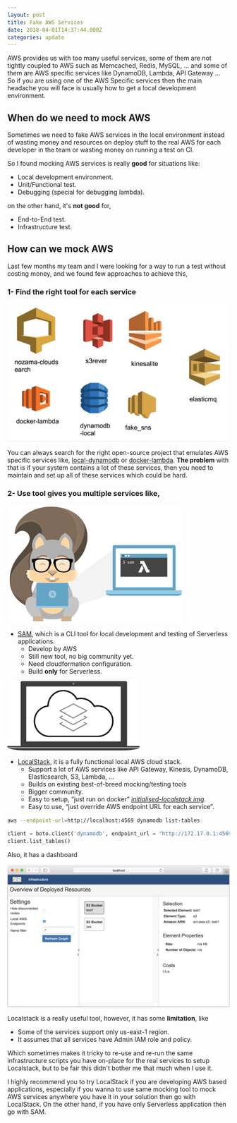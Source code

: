 ```yaml
---
layout: post
title: Fake AWS Services
date: 2018-04-01T14:37:44.000Z
categories: update
---
```

AWS provides us with too many useful services, some of them are not tightly coupled to AWS such as Memcached, Redis, MySQL, ... and some of them are AWS specific services like DynamoDB, Lambda, API Gateway … So if you are using one of the AWS Specific services then the main headache you will face is usually how to get a local development environment.

## When do we need to mock AWS

Sometimes we need to fake AWS services in the local environment instead of wasting money and resources on deploy stuff to the real AWS for each developer in the team or wasting money on running a test on CI. 

So I found mocking AWS services is really **good** for situations like:
- Local development environment.
- Unit/Functional test.
- Debugging (special for debugging lambda).

on the other hand, it's **not good** for,
- End-to-End test.
- Infrastructure test.

## How can we mock AWS

Last few months my team and I were looking for a way to run a test without costing money, and we found few approaches to achieve this,
### 1- Find the right tool for each service
<img src="/images/fulls/fake-aws-1.png" class="left image">

You can always search for the right open-source project that emulates AWS specific services like, [local-dynamodb](https://docs.aws.amazon.com/amazondynamodb/latest/developerguide/DynamoDBLocal.html) or [docker-lambda](https://github.com/lambci/docker-lambda).
**The problem** with that is if your system contains a lot of these services, then you need to maintain and set up all of these services which could be hard.

### 2- Use tool gives you multiple services like,

<img src="/images/fulls/sam-local-banner.png"  class="right image">

-  [SAM](https://github.com/awslabs/aws-sam-local), which is a CLI tool for local development and testing of Serverless applications.
    - Develop by AWS
    - Still new tool, no big community yet.
    - Need cloudformation configuration.
    - Build **only** for Serverless.


<img src="/images/fulls/localstack.png"  class="left image">

- [LocalStack](https://localstack.cloud/), it is a fully functional local AWS cloud stack.
    - Support a lot of AWS services like API Gateway, Kinesis, DynamoDB, Elasticsearch, S3, Lambda, ...
    - Builds on existing best-of-breed mocking/testing tools
    - Bigger community.
    - Easy to setup, “just run on docker” _[initialised-localstack img](https://github.com/markglh/initialised-localstack)_.
    - Easy to use, “just override AWS endpoint URL for each service”.

```bash
aws --endpoint-url=http://localhost:4569 dynamodb list-tables
```
```python
client = boto.client('dynamodb', endpoint_url = "http://172.17.0.1:4569/")
client.list_tables()
```

Also, it has a dashboard

<img src="/images/fulls/localstackdb.png"  class="fit image">

Localstack is a really useful tool, however, it has some **limitation**, like
- Some of the services support only us-east-1 region.
- It assumes that all services have Admin IAM role and policy.

Which sometimes makes it tricky to re-use and re-run the same infrastructure scripts you have on-place for the real services to setup Localstack, but to be fair this didn't bother me that much when I use it.

I highly recommend you to try LocalStack if you are developing AWS based applications, especially if you wanna to use same mocking tool to mock AWS services anywhere you have it in your solution then go with LocalStack. On the other hand, if you have only Serverless application then go with SAM.